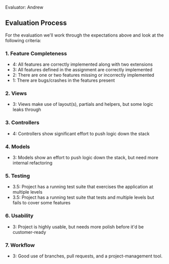Evaluator: Andrew


## Evaluation Process

For the evaluation we'll work through the expectations above and look at the
following criteria:

### 1. Feature Completeness

* 4: All features are correctly implemented along with two extensions
* 3: All features defined in the assignment are correctly implemented
* 2: There are one or two features missing or incorrectly implemented
* 1: There are bugs/crashes in the features present

### 2. Views

* 3: Views make use of layout(s), partials and helpers, but some logic leaks through

### 3. Controllers

* 4: Controllers show significant effort to push logic down the stack

### 4. Models

* 3: Models show an effort to push logic down the stack, but need more internal refactoring

### 5. Testing

* 3.5: Project has a running test suite that exercises the application at multiple levels
* 3.5: Project has a running test suite that tests and multiple levels but fails to cover some features

### 6. Usability

* 3: Project is highly usable, but needs more polish before it'd be customer-ready

### 7. Workflow

* 3: Good use of branches, pull requests, and a project-management tool.
